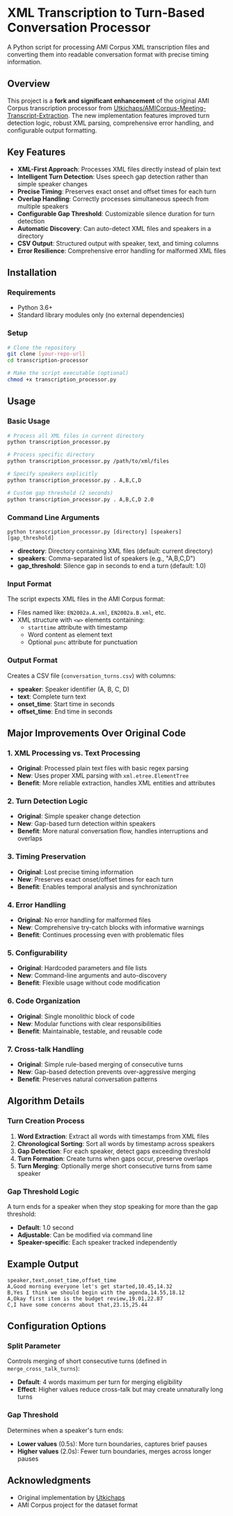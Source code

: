 # XML Transcription to Turn-Based Conversation Processor

A Python script for processing AMI Corpus XML transcription files and converting them into readable conversation format with precise timing information.

## Overview

This project is a **fork and significant enhancement** of the original AMI Corpus transcription processor from [Utkichaps/AMICorpus-Meeting-Transcript-Extraction](https://github.com/Utkichaps/AMICorpus-Meeting-Transcript-Extraction). The new implementation features improved turn detection logic, robust XML parsing, comprehensive error handling, and configurable output formatting.

## Key Features

- **XML-First Approach**: Processes XML files directly instead of plain text
- **Intelligent Turn Detection**: Uses speech gap detection rather than simple speaker changes
- **Precise Timing**: Preserves exact onset and offset times for each turn
- **Overlap Handling**: Correctly processes simultaneous speech from multiple speakers
- **Configurable Gap Threshold**: Customizable silence duration for turn detection
- **Automatic Discovery**: Can auto-detect XML files and speakers in a directory
- **CSV Output**: Structured output with speaker, text, and timing columns
- **Error Resilience**: Comprehensive error handling for malformed XML files

## Installation

### Requirements

- Python 3.6+
- Standard library modules only (no external dependencies)

### Setup

```bash
# Clone the repository
git clone [your-repo-url]
cd transcription-processor

# Make the script executable (optional)
chmod +x transcription_processor.py
```

## Usage

### Basic Usage

```bash
# Process all XML files in current directory
python transcription_processor.py

# Process specific directory
python transcription_processor.py /path/to/xml/files

# Specify speakers explicitly
python transcription_processor.py . A,B,C,D

# Custom gap threshold (2 seconds)
python transcription_processor.py . A,B,C,D 2.0
```

### Command Line Arguments

```
python transcription_processor.py [directory] [speakers] [gap_threshold]
```

- **directory**: Directory containing XML files (default: current directory)
- **speakers**: Comma-separated list of speakers (e.g., "A,B,C,D")
- **gap_threshold**: Silence gap in seconds to end a turn (default: 1.0)

### Input Format

The script expects XML files in the AMI Corpus format:
- Files named like: `EN2002a.A.xml`, `EN2002a.B.xml`, etc.
- XML structure with `<w>` elements containing:
  - `starttime` attribute with timestamp
  - Word content as element text
  - Optional `punc` attribute for punctuation

### Output Format

Creates a CSV file (`conversation_turns.csv`) with columns:
- **speaker**: Speaker identifier (A, B, C, D)
- **text**: Complete turn text
- **onset_time**: Start time in seconds
- **offset_time**: End time in seconds

## Major Improvements Over Original Code

### 1. XML Processing vs. Text Processing
- **Original**: Processed plain text files with basic regex parsing
- **New**: Uses proper XML parsing with `xml.etree.ElementTree`
- **Benefit**: More reliable extraction, handles XML entities and attributes

### 2. Turn Detection Logic
- **Original**: Simple speaker change detection
- **New**: Gap-based turn detection within speakers
- **Benefit**: More natural conversation flow, handles interruptions and overlaps

### 3. Timing Preservation
- **Original**: Lost precise timing information
- **New**: Preserves exact onset/offset times for each turn
- **Benefit**: Enables temporal analysis and synchronization

### 4. Error Handling
- **Original**: No error handling for malformed files
- **New**: Comprehensive try-catch blocks with informative warnings
- **Benefit**: Continues processing even with problematic files

### 5. Configurability
- **Original**: Hardcoded parameters and file lists
- **New**: Command-line arguments and auto-discovery
- **Benefit**: Flexible usage without code modification

### 6. Code Organization
- **Original**: Single monolithic block of code
- **New**: Modular functions with clear responsibilities
- **Benefit**: Maintainable, testable, and reusable code

### 7. Cross-talk Handling
- **Original**: Simple rule-based merging of consecutive turns
- **New**: Gap-based detection prevents over-aggressive merging
- **Benefit**: Preserves natural conversation patterns

## Algorithm Details

### Turn Creation Process

1. **Word Extraction**: Extract all words with timestamps from XML files
2. **Chronological Sorting**: Sort all words by timestamp across speakers
3. **Gap Detection**: For each speaker, detect gaps exceeding threshold
4. **Turn Formation**: Create turns when gaps occur, preserve overlaps
5. **Turn Merging**: Optionally merge short consecutive turns from same speaker

### Gap Threshold Logic

A turn ends for a speaker when they stop speaking for more than the gap threshold:
- **Default**: 1.0 second
- **Adjustable**: Can be modified via command line
- **Speaker-specific**: Each speaker tracked independently

## Example Output

```csv
speaker,text,onset_time,offset_time
A,Good morning everyone let's get started,10.45,14.32
B,Yes I think we should begin with the agenda,14.55,18.12
A,Okay first item is the budget review,19.01,22.87
C,I have some concerns about that,23.15,25.44
```

## Configuration Options

### Split Parameter
Controls merging of short consecutive turns (defined in `merge_cross_talk_turns`):
- **Default**: 4 words maximum per turn for merging eligibility
- **Effect**: Higher values reduce cross-talk but may create unnaturally long turns

### Gap Threshold
Determines when a speaker's turn ends:
- **Lower values** (0.5s): More turn boundaries, captures brief pauses
- **Higher values** (2.0s): Fewer turn boundaries, merges across longer pauses

## Acknowledgments

- Original implementation by [Utkichaps](https://github.com/Utkichaps/AMICorpus-Meeting-Transcript-Extraction)
- AMI Corpus project for the dataset format
